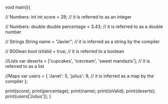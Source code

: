 void main(){

// Numbers: int
int score = 28;  // it is referred to as an integer

// Numbers: double
double percentage = 3.43; // it is referred to as a double number

// Strings
String name = "Javier"; // it is inferred as a string by the compiler

// B00lean 
bool isValid = true; // it is referred to a boolean 

//Lists
var deserts = ['cupcakes', 'icecream', 'sweet mandazis']; // it is referred to as a list

//Maps
var users = {
  'Janet': 5,
  'julius': 9, // it is inferred as a map by the compiler
};

print(score);
print(percentage);
print(name);
print(isValid);
print(deserts);
print(users['Julius']);
}
